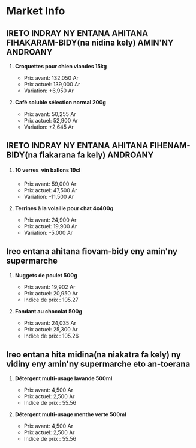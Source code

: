 # Market Info

## IRETO INDRAY NY ENTANA AHITANA FIHAKARAM-BIDY(na nidina kely) AMIN'NY ANDROANY

1. **Croquettes pour chien viandes 15kg**
   - Prix avant: 132,050 Ar
   - Prix actuel: 139,000 Ar
   - Variation: +6,950 Ar

2. **Café soluble sélection normal 200g**
   - Prix avant: 50,255 Ar
   - Prix actuel: 52,900 Ar
   - Variation: +2,645 Ar

## IRETO INDRAY NY ENTANA AHITANA FIHENAM-BIDY(na fiakarana fa kely) ANDROANY

1. **10 verres  vin ballons 19cl**
   - Prix avant: 59,000 Ar
   - Prix actuel: 47,500 Ar
   - Variation: -11,500 Ar

2. **Terrines à la volaille pour chat 4x400g**
   - Prix avant: 24,900 Ar
   - Prix actuel: 19,900 Ar
   - Variation: -5,000 Ar

## Ireo entana ahitana fiovam-bidy eny amin'ny supermarche

1. **Nuggets de poulet  500g**
   - Prix avant: 19,902 Ar
   - Prix actuel: 20,950 Ar
   - Indice de prix : 105.27

2. **Fondant au chocolat 500g**
   - Prix avant: 24,035 Ar
   - Prix actuel: 25,300 Ar
   - Indice de prix : 105.26

## Ireo entana hita midina(na niakatra fa kely) ny vidiny eny amin'ny supermarche eto an-toerana

1. **Détergent multi-usage lavande 500ml**
   - Prix avant: 4,500 Ar
   - Prix actuel: 2,500 Ar
   - Indice de prix : 55.56

2. **Détergent multi-usage menthe verte 500ml**
   - Prix avant: 4,500 Ar
   - Prix actuel: 2,500 Ar
   - Indice de prix : 55.56

